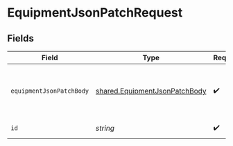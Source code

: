 # EquipmentJsonPatchRequest


## Fields

| Field                                                                          | Type                                                                           | Required                                                                       | Description                                                                    |
| ------------------------------------------------------------------------------ | ------------------------------------------------------------------------------ | ------------------------------------------------------------------------------ | ------------------------------------------------------------------------------ |
| `equipmentJsonPatchBody`                                                       | [shared.EquipmentJsonPatchBody](../../models/shared/equipmentjsonpatchbody.md) | :heavy_check_mark:                                                             | Request body with equipment details as a JSON Patch.                           |
| `id`                                                                           | *string*                                                                       | :heavy_check_mark:                                                             | Equipment ID.                                                                  |